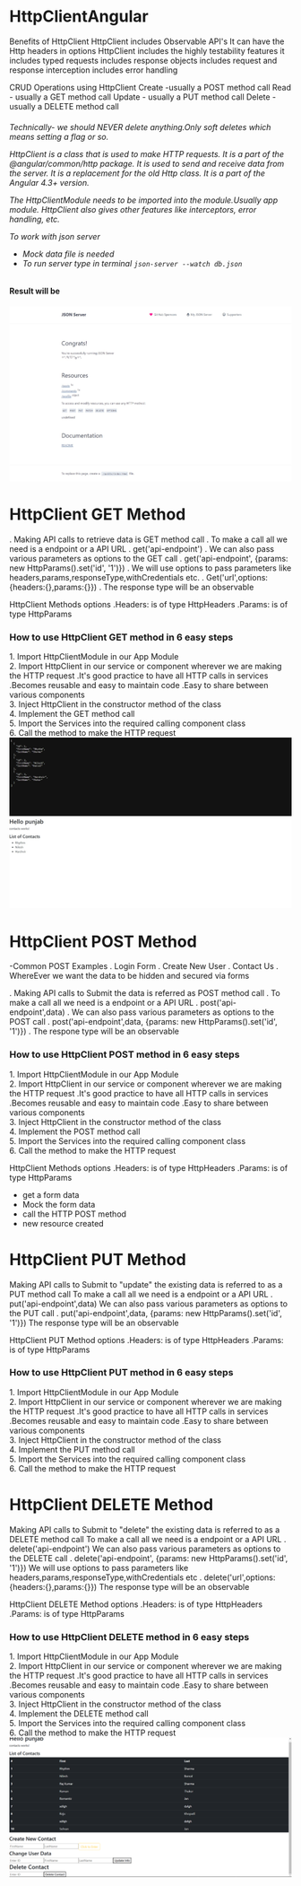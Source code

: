 # HttpClientAngular

Benefits of HttpClient
    HttpClient includes Observable API's
    It can have the Http headers in options
    HttpClient includes the highly testability features 
    it includes typed requests
    includes response objects
    includes request and response interception
    includes error handling 

CRUD Operations using HttpClient
Create -usually a POST method call
Read - usually a GET method call
Update - usually a PUT method call
Delete - usually a DELETE method call
 <h6>Technically- we should NEVER delete anything.Only soft deletes which means setting a flag or so.

HttpClient is a class that is used to make HTTP requests. It is a part of the @angular/common/http package. It is used to send and receive data from the server. It is a replacement for the old Http class. It is a part of the Angular 4.3+ version.

The HttpClientModule needs to be imported into the module.Usually app module.
HttpClient also gives other features like interceptors, error handling, etc.

To work with json server
 - Mock data file is needed 
 - To run server  type in terminal `json-server --watch db.json`
 <h4>Result will be</h4>
 <img src ="./src/assets/images/json-server.jpeg">

# HttpClient GET Method
. Making API calls to retrieve data is GET method call
. To make a call all we need is a endpoint or a API URL
  . get('api-endpoint')
. We can also pass various parameters as options to the GET call
    . get('api-endpoint', {params: new HttpParams().set('id', '1')})
. We will use options to pass parameters like headers,params,responseType,withCredentials etc.
    . Get('url',options:{headers:{},params:{}})
. The response type will be an observable

HttpClient Methods options
.Headers: is of type HttpHeaders
.Params: is of type HttpParams

<h3>How to use HttpClient GET method in 6 easy steps</h3>
1. Import HttpClientModule in our App Module
<br>
2. Import HttpClient in our service or component wherever we are making the HTTP request
    .It's good practice to have all HTTP calls in services
    .Becomes reusable and easy to maintain code
    .Easy to share between various components
<br>
3. Inject HttpClient in the constructor method of the class
<br>
4. Implement the GET method call
<br>
5. Import the Services into the required calling component class
<br>
6. Call the method to make the HTTP request

<img src= "./src/assets/images/json-contacts.jpeg">
<img src= "./src/assets/images/Http-GET.jpeg">


# HttpClient POST Method
-Common POST Examples
    . Login Form
    . Create New User
    . Contact Us
    . WhereEver we want the data to be hidden and secured via forms

. Making API calls to Submit the data is referred as POST method call
. To make a call all we need is a endpoint or a API URL
        . post('api-endpoint',data)
. We can also pass various parameters as options to the POST call
        . post('api-endpoint',data, {params: new HttpParams().set('id', '1')})
. The respone type will be an observable

<h3>How to use HttpClient POST method in 6 easy steps</h3>
1. Import HttpClientModule in our App Module
<br>
2. Import HttpClient in our service or component wherever we are making the HTTP request
        .It's good practice to have all HTTP calls in services
        .Becomes reusable and easy to maintain code
        .Easy to share between various components
<br>
3. Inject HttpClient in the constructor method of the class
<br>
4. Implement the POST method call
<br>
5. Import the Services into the required calling component class
<br>
6. Call the method to make the HTTP request

HttpClient Methods options
.Headers: is of type HttpHeaders
.Params: is of type HttpParams

- get a form data
- Mock the form data
- call the HTTP POST method
- new resource created 

# HttpClient PUT Method

Making API calls to Submit to "update" the existing data is referred to as a PUT method call
To make a call all we need is a endpoint or a API URL
    . put('api-endpoint',data)
We can also pass various parameters as options to the PUT call
    . put('api-endpoint',data, {params: new HttpParams().set('id', '1')})
The response type will be an observable

HttpClient PUT Method options
.Headers: is of type HttpHeaders
.Params: is of type HttpParams

<h3>How to use HttpClient PUT method in 6 easy steps</h3>
1. Import HttpClientModule in our App Module
<br>
2. Import HttpClient in our service or component wherever we are making the HTTP request
        .It's good practice to have all HTTP calls in services
        .Becomes reusable and easy to maintain code
        .Easy to share between various components
<br>
3. Inject HttpClient in the constructor method of the class
<br>
4. Implement the PUT method call
<br>
5. Import the Services into the required calling component class
<br>
6. Call the method to make the HTTP request

# HttpClient DELETE Method
Making API calls to Submit to "delete" the existing data is referred to as a DELETE method call
To make a call all we need is a endpoint or a API URL
    . delete('api-endpoint')
We can also pass various parameters as options to the DELETE call
    . delete('api-endpoint', {params: new HttpParams().set('id', '1')})
We will use options to pass parameters like headers,params,responseType,withCredentials etc 
    . delete('url',options:{headers:{},params:{}})
The response type will be an observable

HttpClient DELETE Method options
.Headers: is of type HttpHeaders
.Params: is of type HttpParams

<h3>How to use HttpClient DELETE method in 6 easy steps</h3>
1. Import HttpClientModule in our App Module
<br>
2. Import HttpClient in our service or component wherever we are making the HTTP request
        .It's good practice to have all HTTP calls in services
        .Becomes reusable and easy to maintain code
        .Easy to share between various components
<br>
3. Inject HttpClient in the constructor method of the class
<br>
4. Implement the DELETE method call
<br>
5. Import the Services into the required calling component class
<br>
6. Call the method to make the HTTP request


<img src="./src/assets/images/finalproject.png">